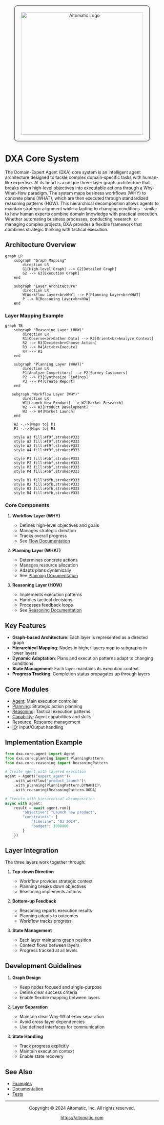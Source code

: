 <!-- markdownlint-disable MD041 -->
<!-- markdownlint-disable MD033 -->
<p align="center">
  <img src="https://cdn.prod.website-files.com/62a10970901ba826988ed5aa/62d942adcae82825089dabdb_aitomatic-logo-black.png" alt="Aitomatic Logo" width="400" style="border: 2px solid #666; border-radius: 10px; padding: 20px; box-shadow: 0 4px 8px rgba(0,0,0,0.1);"/>
</p>

# DXA Core System

The Domain-Expert Agent (DXA) core system is an intelligent agent architecture designed to tackle complex domain-specific tasks with human-like expertise. At its heart is a unique three-layer graph architecture that breaks down high-level objectives into executable actions through a Why-What-How paradigm. The system maps business workflows (WHY) to concrete plans (WHAT), which are then executed through standardized reasoning patterns (HOW). This hierarchical decomposition allows agents to maintain strategic alignment while adapting to changing conditions - similar to how human experts combine domain knowledge with practical execution. Whether automating business processes, conducting research, or managing complex projects, DXA provides a flexible framework that combines strategic thinking with tactical execution.

## Architecture Overview

```mermaid
graph LR
    subgraph "Graph Mapping"
        direction LR
        G1[High-level Graph] --> G2[Detailed Graph]
        G2 --> G3[Execution Graph]
    end

    subgraph "Layer Architecture"
        direction LR
        W[Workflow Layer<br>WHY] --> P[Planning Layer<br>WHAT]
        P --> R[Reasoning Layer<br>HOW]
    end
```

### Layer Mapping Example

```mermaid
graph TB
    subgraph "Reasoning Layer (HOW)"
        direction LR
        R1[Observe<br>Gather Data] --> R2[Orient<br>Analyze Context]
        R2 --> R3[Decide<br>Choose Action]
        R3 --> R4[Act<br>Execute]
        R4 --> R1
    end

    subgraph "Planning Layer (WHAT)"
        direction LR
        P1[Analyze Competitors] --> P2[Survey Customers]
        P2 --> P3[Synthesize Findings]
        P3 --> P4[Create Report]
    end

   subgraph "Workflow Layer (WHY)"
        direction LR
        W1[Launch New Product] --> W2[Market Research]
        W2 --> W3[Product Development]
        W3 --> W4[Market Launch]
    end

    W2 -.->|Maps to| P1
    P1 -.->|Maps to| R1

    style W1 fill:#f9f,stroke:#333
    style W2 fill:#f9f,stroke:#333
    style W3 fill:#f9f,stroke:#333
    style W4 fill:#f9f,stroke:#333
    
    style P1 fill:#bbf,stroke:#333
    style P2 fill:#bbf,stroke:#333
    style P3 fill:#bbf,stroke:#333
    style P4 fill:#bbf,stroke:#333
    
    style R1 fill:#bfb,stroke:#333
    style R2 fill:#bfb,stroke:#333
    style R3 fill:#bfb,stroke:#333
    style R4 fill:#bfb,stroke:#333
```

### Core Components

1. **Workflow Layer (WHY)**
   - Defines high-level objectives and goals
   - Manages strategic direction
   - Tracks overall progress
   - See [Flow Documentation](flow/README.md)

2. **Planning Layer (WHAT)**
   - Determines concrete actions
   - Manages resource allocation
   - Adapts plans dynamically
   - See [Planning Documentation](planning/README.md)

3. **Reasoning Layer (HOW)**
   - Implements execution patterns
   - Handles tactical decisions
   - Processes feedback loops
   - See [Reasoning Documentation](reasoning/README.md)

## Key Features

- **Graph-based Architecture**: Each layer is represented as a directed graph
- **Hierarchical Mapping**: Nodes in higher layers map to subgraphs in lower layers
- **Dynamic Adaptation**: Plans and execution patterns adapt to changing conditions
- **State Management**: Each layer maintains its execution context
- **Progress Tracking**: Completion status propagates up through layers

## Core Modules

- [Agent](agent/README.md): Main execution controller
- [Planning](planning/README.md): Strategic action planning
- [Reasoning](reasoning/README.md): Tactical execution patterns
- [Capability](capability/README.md): Agent capabilities and skills
- [Resource](resource/README.md): Resource management
- [IO](io/README.md): Input/Output handling

## Implementation Example

```python
from dxa.core.agent import Agent
from dxa.core.planning import PlanningPattern
from dxa.core.reasoning import ReasoningPattern

# Create agent with layered execution
agent = Agent("expert_agent")\
    .with_workflow("product_launch")\
    .with_planning(PlanningPattern.DYNAMIC)\
    .with_reasoning(ReasoningPattern.OODA)

# Execute with hierarchical decomposition
async with agent:
    result = await agent.run({
        "objective": "Launch new product",
        "constraints": {
            "timeline": "Q3 2024",
            "budget": 1000000
        }
    })
```

## Layer Integration

The three layers work together through:

1. **Top-down Direction**
   - Workflow provides strategic context
   - Planning breaks down objectives
   - Reasoning implements actions

2. **Bottom-up Feedback**
   - Reasoning reports execution results
   - Planning adapts to outcomes
   - Workflow tracks progress

3. **State Management**
   - Each layer maintains graph position
   - Context flows between layers
   - Progress tracked at all levels

## Development Guidelines

1. **Graph Design**
   - Keep nodes focused and single-purpose
   - Define clear success criteria
   - Enable flexible mapping between layers

2. **Layer Separation**
   - Maintain clear Why-What-How separation
   - Avoid cross-layer dependencies
   - Use defined interfaces for communication

3. **State Handling**
   - Track progress explicitly
   - Maintain execution context
   - Enable state recovery

## See Also

- [Examples](../examples/README.md)
- [Documentation](../docs/README.md)
- [Tests](../tests/README.md)

---

<p align="center">
Copyright © 2024 Aitomatic, Inc. All rights reserved.
</p>

<p align="center">
<a href="https://aitomatic.com">https://aitomatic.com</a>
</p>
